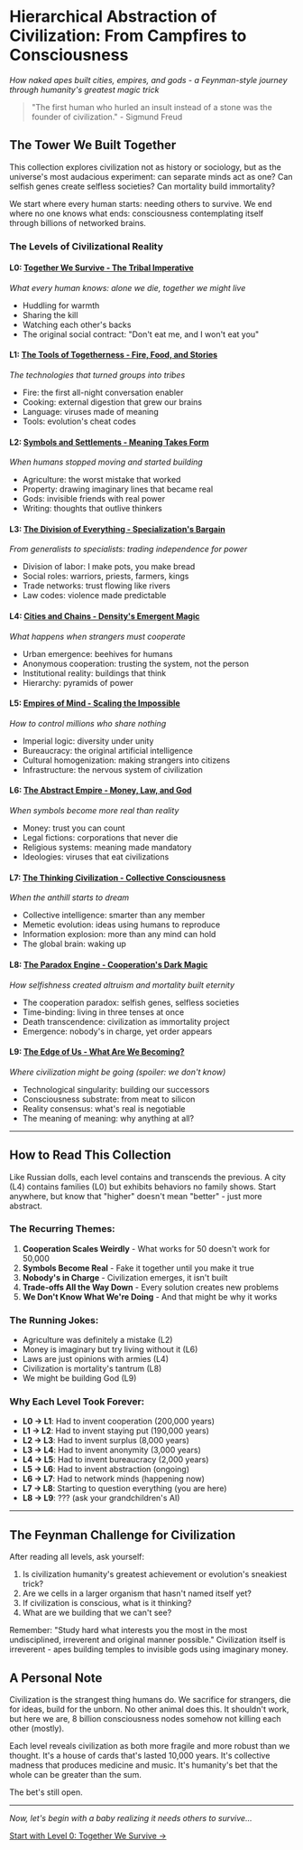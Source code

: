 # Hierarchical Abstraction of Civilization: From Campfires to Consciousness
*How naked apes built cities, empires, and gods - a Feynman-style journey through humanity's greatest magic trick*

> "The first human who hurled an insult instead of a stone was the founder of civilization." - Sigmund Freud

## The Tower We Built Together

This collection explores civilization not as history or sociology, but as the universe's most audacious experiment: can separate minds act as one? Can selfish genes create selfless societies? Can mortality build immortality?

We start where every human starts: needing others to survive. We end where no one knows what ends: consciousness contemplating itself through billions of networked brains.

### The Levels of Civilizational Reality

#### L0: [Together We Survive - The Tribal Imperative](L0_Together_We_Survive.md)
*What every human knows: alone we die, together we might live*
- Huddling for warmth
- Sharing the kill
- Watching each other's backs
- The original social contract: "Don't eat me, and I won't eat you"

#### L1: [The Tools of Togetherness - Fire, Food, and Stories](L1_Tools_of_Togetherness.md)
*The technologies that turned groups into tribes*
- Fire: the first all-night conversation enabler
- Cooking: external digestion that grew our brains
- Language: viruses made of meaning
- Tools: evolution's cheat codes

#### L2: [Symbols and Settlements - Meaning Takes Form](L2_Symbols_and_Settlements.md)
*When humans stopped moving and started building*
- Agriculture: the worst mistake that worked
- Property: drawing imaginary lines that became real
- Gods: invisible friends with real power
- Writing: thoughts that outlive thinkers

#### L3: [The Division of Everything - Specialization's Bargain](L3_Division_of_Everything.md)
*From generalists to specialists: trading independence for power*
- Division of labor: I make pots, you make bread
- Social roles: warriors, priests, farmers, kings
- Trade networks: trust flowing like rivers
- Law codes: violence made predictable

#### L4: [Cities and Chains - Density's Emergent Magic](L4_Cities_and_Chains.md)
*What happens when strangers must cooperate*
- Urban emergence: beehives for humans
- Anonymous cooperation: trusting the system, not the person
- Institutional reality: buildings that think
- Hierarchy: pyramids of power

#### L5: [Empires of Mind - Scaling the Impossible](L5_Empires_of_Mind.md)
*How to control millions who share nothing*
- Imperial logic: diversity under unity
- Bureaucracy: the original artificial intelligence  
- Cultural homogenization: making strangers into citizens
- Infrastructure: the nervous system of civilization

#### L6: [The Abstract Empire - Money, Law, and God](L6_Abstract_Empire.md)
*When symbols become more real than reality*
- Money: trust you can count
- Legal fictions: corporations that never die
- Religious systems: meaning made mandatory
- Ideologies: viruses that eat civilizations

#### L7: [The Thinking Civilization - Collective Consciousness](L7_Thinking_Civilization.md)
*When the anthill starts to dream*
- Collective intelligence: smarter than any member
- Memetic evolution: ideas using humans to reproduce
- Information explosion: more than any mind can hold
- The global brain: waking up

#### L8: [The Paradox Engine - Cooperation's Dark Magic](L8_Paradox_Engine.md)
*How selfishness created altruism and mortality built eternity*
- The cooperation paradox: selfish genes, selfless societies
- Time-binding: living in three tenses at once
- Death transcendence: civilization as immortality project
- Emergence: nobody's in charge, yet order appears

#### L9: [The Edge of Us - What Are We Becoming?](L9_Edge_of_Us.md)
*Where civilization might be going (spoiler: we don't know)*
- Technological singularity: building our successors
- Consciousness substrate: from meat to silicon
- Reality consensus: what's real is negotiable
- The meaning of meaning: why anything at all?

---

## How to Read This Collection

Like Russian dolls, each level contains and transcends the previous. A city (L4) contains families (L0) but exhibits behaviors no family shows. Start anywhere, but know that "higher" doesn't mean "better" - just more abstract.

### The Recurring Themes:

1. **Cooperation Scales Weirdly** - What works for 50 doesn't work for 50,000
2. **Symbols Become Real** - Fake it together until you make it true
3. **Nobody's in Charge** - Civilization emerges, it isn't built
4. **Trade-offs All the Way Down** - Every solution creates new problems
5. **We Don't Know What We're Doing** - And that might be why it works

### The Running Jokes:

- Agriculture was definitely a mistake (L2)
- Money is imaginary but try living without it (L6)  
- Laws are just opinions with armies (L4)
- Civilization is mortality's tantrum (L8)
- We might be building God (L9)

### Why Each Level Took Forever:

- **L0 → L1**: Had to invent cooperation (200,000 years)
- **L1 → L2**: Had to invent staying put (190,000 years)  
- **L2 → L3**: Had to invent surplus (8,000 years)
- **L3 → L4**: Had to invent anonymity (3,000 years)
- **L4 → L5**: Had to invent bureaucracy (2,000 years)
- **L5 → L6**: Had to invent abstraction (ongoing)
- **L6 → L7**: Had to network minds (happening now)
- **L7 → L8**: Starting to question everything (you are here)
- **L8 → L9**: ??? (ask your grandchildren's AI)

---

## The Feynman Challenge for Civilization

After reading all levels, ask yourself:

1. Is civilization humanity's greatest achievement or evolution's sneakiest trick?
2. Are we cells in a larger organism that hasn't named itself yet?
3. If civilization is conscious, what is it thinking?
4. What are we building that we can't see?

Remember: "Study hard what interests you the most in the most undisciplined, irreverent and original manner possible." Civilization itself is irreverent - apes building temples to invisible gods using imaginary money.

## A Personal Note

Civilization is the strangest thing humans do. We sacrifice for strangers, die for ideas, build for the unborn. No other animal does this. It shouldn't work, but here we are, 8 billion consciousness nodes somehow not killing each other (mostly).

Each level reveals civilization as both more fragile and more robust than we thought. It's a house of cards that's lasted 10,000 years. It's collective madness that produces medicine and music. It's humanity's bet that the whole can be greater than the sum.

The bet's still open.

---

*Now, let's begin with a baby realizing it needs others to survive...*

[Start with Level 0: Together We Survive →](L0_Together_We_Survive.md)